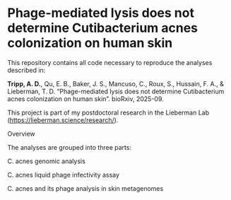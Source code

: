 # Phage-mediated lysis does not determine Cutibacterium acnes colonization on human skin

This repository contains all code necessary to reproduce the analyses described in:

**Tripp, A. D.**, Qu, E. B., Baker, J. S., Mancuso, C., Roux, S., Hussain, F. A., & Lieberman, T. D. “Phage-mediated lysis does not determine Cutibacterium acnes colonization on human skin”. bioRxiv, 2025-09.



This project is part of my postdoctoral research in the Lieberman Lab (https://lieberman.science/research/).

Overview

The analyses are grouped into three parts:

C. acnes genomic analysis

C. acnes liquid phage infectivity assay

C. acnes and its phage analysis in skin metagenomes

